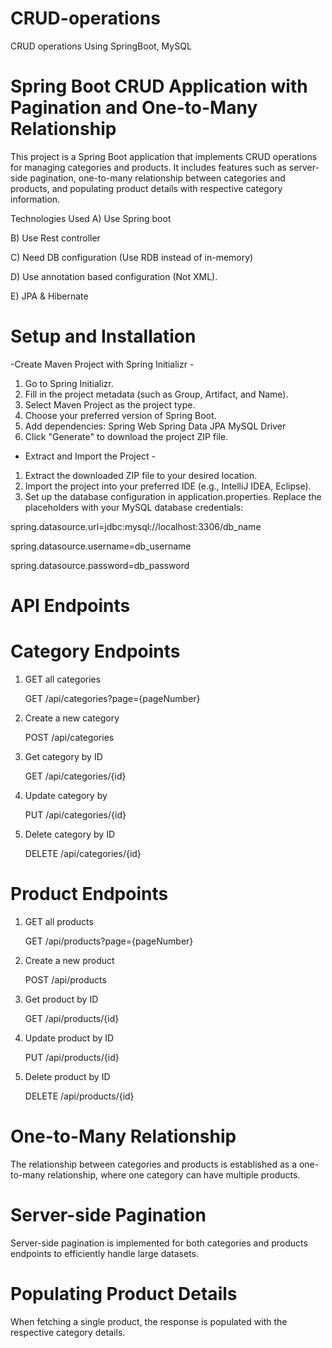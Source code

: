 # CRUD-operations
CRUD operations Using SpringBoot, MySQL

# Spring Boot CRUD Application with Pagination and One-to-Many Relationship
This project is a Spring Boot application that implements CRUD operations for managing categories and products. It includes features such as server-side pagination, one-to-many relationship between categories and products, and populating product details with respective category information.

Technologies Used
A) Use Spring boot

B) Use Rest controller

C) Need DB configuration (Use RDB instead of in-memory)

D) Use annotation based configuration (Not XML).

E) JPA & Hibernate


# Setup and Installation
-Create Maven Project with Spring Initializr -
1. Go to Spring Initializr.
2. Fill in the project metadata (such as Group, Artifact, and Name).
3. Select Maven Project as the project type.
4. Choose your preferred version of Spring Boot.
5. Add dependencies:
Spring Web
Spring Data JPA
MySQL Driver
7. Click "Generate" to download the project ZIP file.
   
- Extract and Import the Project -
1. Extract the downloaded ZIP file to your desired location.
2.  Import the project into your preferred IDE (e.g., IntelliJ IDEA, Eclipse).
3. Set up the database configuration in application.properties. Replace the placeholders with your MySQL database credentials:
  
spring.datasource.url=jdbc:mysql://localhost:3306/db_name

spring.datasource.username=db_username

spring.datasource.password=db_password


# API Endpoints
# Category Endpoints
1. GET all categories
   
   GET /api/categories?page={pageNumber}

2. Create a new category
   
   POST /api/categories

3. Get category by ID
   
   GET /api/categories/{id}

4. Update category by
   
   PUT /api/categories/{id}

5. Delete category by ID
   
   DELETE /api/categories/{id}

# Product Endpoints
1. GET all products
   
   GET /api/products?page={pageNumber}

   
2. Create a new product
   
   POST /api/products
   
3. Get product by ID
   
   GET /api/products/{id}

4. Update product by ID
   
   PUT /api/products/{id}

5. Delete product by ID
    
   DELETE /api/products/{id}

  # One-to-Many Relationship
The relationship between categories and products is established as a one-to-many relationship, where one category can have multiple products.

# Server-side Pagination
Server-side pagination is implemented for both categories and products endpoints to efficiently handle large datasets.

# Populating Product Details
When fetching a single product, the response is populated with the respective category details.





  

  

